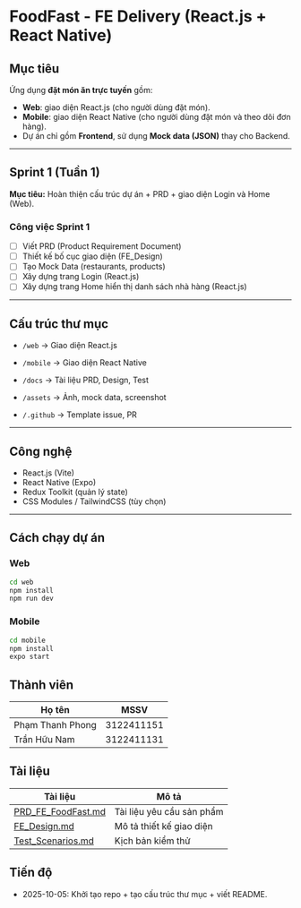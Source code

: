 # FoodFast - FE Delivery (React.js + React Native)

## Mục tiêu

Ứng dụng **đặt món ăn trực tuyến** gồm:

- **Web**: giao diện React.js (cho người dùng đặt món).
- **Mobile**: giao diện React Native (cho người dùng đặt món và theo dõi đơn hàng).
- Dự án chỉ gồm **Frontend**, sử dụng **Mock data (JSON)** thay cho Backend.

---

## Sprint 1 (Tuần 1)

**Mục tiêu:** Hoàn thiện cấu trúc dự án + PRD + giao diện Login và Home (Web).

### Công việc Sprint 1

- [ ] Viết PRD (Product Requirement Document)
- [ ] Thiết kế bố cục giao diện (FE_Design)
- [ ] Tạo Mock Data (restaurants, products)
- [ ] Xây dựng trang Login (React.js)
- [ ] Xây dựng trang Home hiển thị danh sách nhà hàng (React.js)

---

## Cấu trúc thư mục

- `/web` → Giao diện React.js

- `/mobile` → Giao diện React Native

- `/docs` → Tài liệu PRD, Design, Test

- `/assets` → Ảnh, mock data, screenshot

- `/.github` → Template issue, PR

---

## Công nghệ

- React.js (Vite)
- React Native (Expo)
- Redux Toolkit (quản lý state)
- CSS Modules / TailwindCSS (tùy chọn)

---

## Cách chạy dự án

### Web

```bash
cd web
npm install
npm run dev
```

### Mobile

```bash
cd mobile
npm install
expo start
```

## Thành viên

| Họ tên           | MSSV       |
| ---------------- | ---------- |
| Phạm Thanh Phong | 3122411151 |
| Trần Hữu Nam     | 3122411131 |

## Tài liệu

| Tài liệu                                      | Mô tả                     |
| --------------------------------------------- | ------------------------- |
| [PRD_FE_FoodFast.md](docs/PRD_FE_FoodFast.md) | Tài liệu yêu cầu sản phẩm |
| [FE_Design.md](docs/FE_Design.md)             | Mô tả thiết kế giao diện  |
| [Test_Scenarios.md](docs/Test_Scenarios.md)   | Kịch bản kiểm thử         |

## Tiến độ

- 2025-10-05: Khởi tạo repo + tạo cấu trúc thư mục + viết README.
